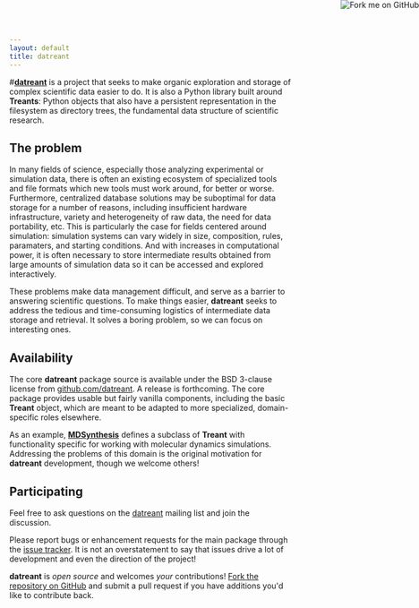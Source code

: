 ```yaml
---
layout: default
title: datreant
---
```

#[**datreant**]({{site.baseurl}})
is a project that seeks to make organic exploration and storage of
complex scientific data easier to do. It is also a Python library built around
**Treants**: Python objects that also have a persistent representation in the
filesystem as directory trees, the fundamental data structure of scientific
research.


## The problem

In many fields of science, especially those analyzing experimental or
simulation data, there is often an existing ecosystem of specialized tools and 
file formats which new tools must work around, for better or worse.
Furthermore, centralized database solutions may be suboptimal for data
storage for a number of reasons, including insufficient hardware
infrastructure, variety and heterogeneity of raw data, the need for data
portability, etc. This is particularly the case for fields centered around
simulation: simulation systems can vary widely in size, composition, rules,
paramaters, and starting conditions. And with increases in computational power,
it is often necessary to store intermediate results obtained from large amounts
of simulation data so it can be accessed and explored interactively.

These problems make data management difficult, and serve as a barrier to
answering scientific questions. To make things easier, **datreant** seeks to
address the tedious and time-consuming logistics of intermediate data storage
and retrieval. It solves a boring problem, so we can focus on interesting ones.


## Availability

The core **datreant** package source is available under the BSD 3-clause license from
[github.com/datreant](https://github.com/datreant). A release is forthcoming. The core
package provides usable but fairly vanilla components, including the basic **Treant**
object, which are meant to be adapted to more specialized, domain-specific roles
elsewhere.

As an example, [**MDSynthesis**](https://github.com/datreant/MDSynthesis)
defines a subclass of **Treant** with functionality specific for working with
molecular dynamics simulations. Addressing the problems of this domain is the
original motivation for **datreant** development, though we welcome others!


## Participating

Feel free to ask questions on the
[datreant](http://groups.google.com/group/datreant) mailing list and join the
discussion.

Please report bugs or enhancement requests for the main package through the
[issue tracker](https://github.com/datreant/datreant/issues). It is not
an overstatement to say that issues drive a lot of development and 
even the direction of the project!

**datreant** is *open source* and welcomes *your* contributions! [Fork the repository
on GitHub](https://github.com/datreant/datreant#fork-destination-box) and
submit a pull request if you have additions you'd like to contribute back.

<a href="https://github.com/datreant"><img style="position: absolute; top: 0; right: 0; border: 0;" src="https://camo.githubusercontent.com/a6677b08c955af8400f44c6298f40e7d19cc5b2d/68747470733a2f2f73332e616d617a6f6e6177732e636f6d2f6769746875622f726962626f6e732f666f726b6d655f72696768745f677261795f3664366436642e706e67" alt="Fork me on GitHub" data-canonical-src="https://s3.amazonaws.com/github/ribbons/forkme_right_gray_6d6d6d.png"></a>
